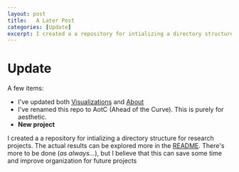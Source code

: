 ```yaml
---
layout: post
title:   A Later Post
categories: [Update]
excerpt: I created a a repository for intializing a directory structure for research projects. The actual results can be explored more in
---
```


# Update

A few items:
- I've updated both [Visualizations](https://matthewrgonzalez.github.io/AotC/Viz/) and [About](https://matthewrgonzalez.github.io/AotC/about/)
- I've renamed this repo to AotC (Ahead of the Curve). This is purely for aesthetic.
- **New project**

I created a a repository for intializing a directory structure for research projects. The actual results can be explored more in the [README](https://github.com/MatthewRGonzalez/file_structure). 
There's more to be done (*as always...*), but I believe that this can save some time and improve organization for future projects



